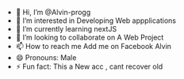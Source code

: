- 👋 Hi, I’m @Alvin-progg
- 👀 I’m interested in Developing Web appplications
- 🌱 I’m currently learning nextJS
- 💞️ I’m looking to collaborate on A Web Project
- 📫 How to reach me Add me on Facebook Alvin
- 😄 Pronouns: Male
- ⚡ Fun fact: This a New acc , cant recover old 

<!---
Alvin-progg/Alvin-progg is a ✨ special ✨ repository because its `README.md` (this file) appears on your GitHub profile.
You can click the Preview link to take a look at your changes.
--->

